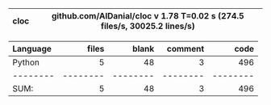 cloc|github.com/AlDanial/cloc v 1.78  T=0.02 s (274.5 files/s, 30025.2 lines/s)
--- | ---

Language|files|blank|comment|code
:-------|-------:|-------:|-------:|-------:
Python|5|48|3|496
--------|--------|--------|--------|--------
SUM:|5|48|3|496
